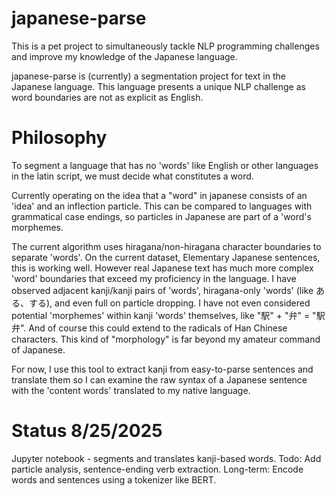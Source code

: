 # japanese-parse

This is a pet project to simultaneously tackle NLP programming challenges and 
improve my knowledge of the Japanese language.

japanese-parse is (currently) a segmentation project for text in the Japanese language.
This language presents a unique NLP challenge as word boundaries are not as explicit as English.

# Philosophy

To segment a language that has no 'words' like English or other languages in the latin script, we must decide what constitutes a word.

Currently operating on the idea that a "word" in japanese consists of an 'idea' and an inflection particle.
This can be compared to languages with grammatical case endings, so particles in Japanese are part of a 'word's morphemes.

The current algorithm uses hiragana/non-hiragana character boundaries to separate 'words'.
On the current dataset, Elementary Japanese sentences, this is working well.
However real Japanese text has much more complex 'word' boundaries that exceed my proficiency in the language.
I have observed adjacent kanji/kanji pairs of 'words', hiragana-only 'words' (like ある、する), and even full on particle dropping.
I have not even considered potential 'morphemes' within kanji 'words' themselves, like "駅" + "弁" = "駅弁".
And of course this could extend to the radicals of Han Chinese characters. This kind of "morphology" is far beyond my amateur command of Japanese.

For now, I use this tool to extract kanji from easy-to-parse sentences and translate them so I can examine the raw syntax of a Japanese sentence with the 'content words' translated to my native language.

# Status 8/25/2025

Jupyter notebook - segments and translates kanji-based words.
Todo: Add particle analysis, sentence-ending verb extraction.
Long-term: Encode words and sentences using a tokenizer like BERT.
